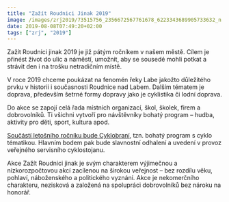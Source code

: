 ```yaml
---
title: "Zažít Roudnici Jinak 2019"
image: /images/zrj2019/73515756_2356672567761678_6223343689905733632_n.jpg
date: 2019-08-08T07:49:20+02:00
tags: ["zrj", "2019"]
---
```


Zažít Roudnici jinak 2019 je již pátým ročníkem v našem městě. Cílem je přinést život do ulic a náměstí, umožnit, aby se sousedé mohli potkat a strávit den i na trošku netradičním místě.

V roce 2019 chceme poukázat na fenomén řeky Labe jakožto důležitého prvku v historii i současnosti Roudnice nad Labem. Dalším tématem je doprava, především šetrné formy dopravy jako je cyklistika či lodní doprava.

Do akce se zapojí celá řada místních organizací, škol, školek, firem a dobrovolníků. Ti všichni vytvoří pro návštěvníky bohatý program – hudba, aktivity pro děti, sport, kultura apod.

[Součástí letošního ročníku bude Cyklobraní](/ostatni/cyklobrani19/), tzn. bohatý program s cyklo tématikou. Hlavním bodem pak bude slavnostní odhalení a uvedení v provoz veřejného servisního cyklostojanu.

Akce Zažít Roudnici jinak je svým charakterem výjimečnou a nízkorozpočtovou akcí zacílenou na širokou veřejnost – bez rozdílu věku, pohlaví, náboženského a politického vyznání. Akce je nekomerčního charakteru, nezisková a založená na spolupráci dobrovolníků bez nároku na honorář.